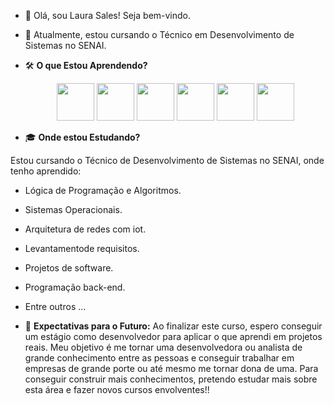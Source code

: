 - 👋 Olá, sou Laura Sales! Seja bem-vindo.
- 👀 Atualmente, estou cursando o Técnico em Desenvolvimento de Sistemas no SENAI.
  

- 🛠️ **O que Estou Aprendendo?**
  

  <div align="center">
  <img src="https://cdn.jsdelivr.net/gh/devicons/devicon/icons/javascript/javascript-original.svg" width="60" />
  <img src="https://cdn.jsdelivr.net/gh/devicons/devicon/icons/html5/html5-original.svg" width="60" />
  <img src="https://cdn.jsdelivr.net/gh/devicons/devicon/icons/css3/css3-original.svg" width="60" />
  <img src="https://cdn.jsdelivr.net/gh/devicons/devicon/icons/nodejs/nodejs-original.svg" width="60" />
  <img src="https://cdn.jsdelivr.net/gh/devicons/devicon/icons/react/react-original.svg" width="60" />
  <img src="https://cdn.jsdelivr.net/gh/devicons/devicon/icons/postgresql/postgresql-original.svg" width="60" />
  </div>
  
  
- 🎓 **Onde estou Estudando?**

  
Estou cursando o Técnico de Desenvolvimento de Sistemas no SENAI, onde tenho aprendido:

- Lógica de Programação e Algoritmos.
- Sistemas Operacionais.
- Arquitetura de redes com iot.
- Levantamentode requisitos.
- Projetos de software.
- Programação back-end.
- Entre outros ...
  

- 🎯 **Expectativas para o Futuro:**
 Ao finalizar este curso, espero conseguir um estágio como desenvolvedor para aplicar o que aprendi em projetos reais. Meu objetivo é me tornar uma desenvolvedora ou analista de grande 
conhecimento entre as pessoas e conseguir trabalhar em empresas de grande porte ou até mesmo me tornar dona de uma. Para conseguir construir mais conhecimentos, pretendo estudar mais sobre esta área e fazer novos cursos envolventes!! 

